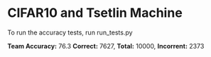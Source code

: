 # CIFAR10 and Tsetlin Machine

To run the accuracy tests, run run_tests.py

**Team Accuracy:** 76.3
**Correct:** 7627, **Total:** 10000, **Incorrent:** 2373
